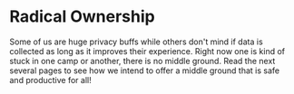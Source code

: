 # Radical Ownership

Some of us are huge privacy buffs while others don't mind if data is collected as long as it improves their experience. Right now one is kind of stuck in one camp or another, there is no middle ground. Read the next several pages to see how we intend to offer a middle ground that is safe and productive for all!

